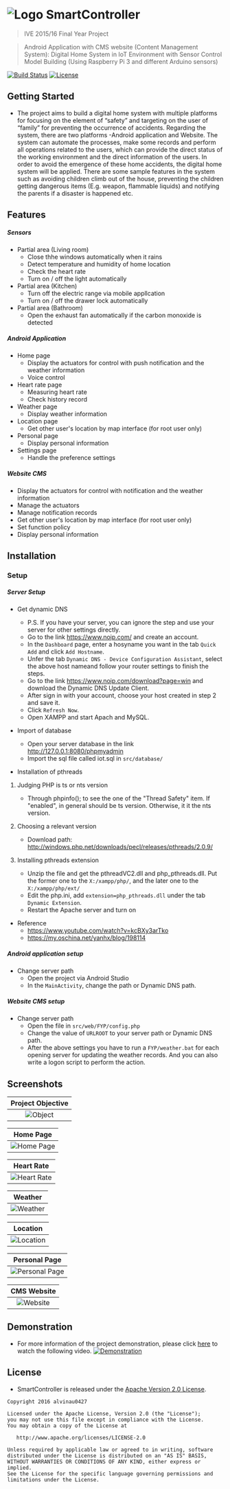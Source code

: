 # ![Logo](./demo/img_logo.png) SmartController

> IVE 2015/16 Final Year Project

> Android Application with CMS website (Content Management System): Digital Home System in IoT Environment with Sensor Control Model Building (Using Raspberry Pi 3 and different Arduino sensors)

[![Build Status](https://travis-ci.com/alvinau0427/SmartController.svg?branch=master)](https://travis-ci.org/alvinau0427/SmartController)
[![License](https://img.shields.io/badge/License-Apache%202.0-blue.svg)](LICENSE)

## Getting Started
- The project aims to build a digital home system with multiple platforms for focusing on the element of “safety” and targeting on the user of “family” for preventing the occurrence of accidents. Regarding the system, there are two platforms -Android application and Website. The system can automate the processes, make some records and perform all operations related to the users, which can provide the direct status of the working environment and the direct information of the users. In order to avoid the emergence of these home accidents, the digital home system will be applied. There are some sample features in the system such as avoiding children climb out of the house, preventing the children getting dangerous items (E.g. weapon, flammable liquids) and notifying the parents if a disaster is happened etc.

## Features
##### Sensors
- Partial area (Living room)
	- Close thhe windows automatically when it rains
	- Detect temperature and humidity of home location
	- Check the heart rate
	- Turn on / off the light automatically
- Partial area (Kitchen)
	- Turn off the electric range via mobile appllcation
	- Turn on / off the drawer lock automatically
- Partial area (Bathroom)
	- Open the exhaust fan automatically if the carbon monoxide is detected

##### Android Application
- Home page
	- Display the actuators for control with push notification and the weather information
	- Voice control
- Heart rate page
	- Measuring heart rate
	- Check history record
- Weather page
	- Display weather information
- Location page
	- Get other user's location by map interface (for root user only)
- Personal page
	- Display personal information
- Settings page
	- Handle the preference settings
	
##### Website CMS
- Display the actuators for control with notification and the weather information
- Manage the actuators
- Manage notification records
- Get other user's location by map interface (for root user only)
- Set function policy
- Display personal information

## Installation

### Setup
##### Server Setup
- Get dynamic DNS
	- P.S. If you have your server, you can ignore the step and use your server for other settings directly.
	- Go to the link https://www.noip.com/ and create an account.
	- In the `Dashboard` page, enter a hosyname you want in the tab `Quick Add` and click `Add Hostname`.
	- Unfer the tab `Dynamic DNS - Device Configuration Assistant`, select the above host nameand follow your router settings to finish the steps.
	- Go to the link https://www.noip.com/download?page=win and download the Dynamic DNS Update Client.
	- After sign in with your account, choose your host created in step 2 and save it.
	- Click `Refresh Now`.
	- Open XAMPP and start Apach and MySQL.

- Import of database
	- Open your server database in the link http://127.0.0.1:8080/phpmyadmin
	- Import the sql file called iot.sql in `src/database/`

- Installation of pthreads
1. Judging PHP is ts or nts version
	- Through phpinfo(); to see the one of the "Thread Safety" item. If "enabled", in general should be ts version. Otherwise, it it the nts version.

2. Choosing a relevant version
	- Download path: http://windows.php.net/downloads/pecl/releases/pthreads/2.0.9/

3. Installing pthreads extension
	- Unzip the file and get the pthreadVC2.dll and php_pthreads.dll. Put the former one to the `X:/xampp/php/`, and the later one to the `X:/xampp/php/ext/`
	- Edit the php.ini, add `extension=php_pthreads.dll` under the tab `Dynamic Extension`.
	- Restart the Apache server and turn on

- Reference
	- https://www.youtube.com/watch?v=kcBXy3arTko
	- https://my.oschina.net/yanhx/blog/198114

##### Android application setup
- Change server path
	- Open the project via Android Studio
	- In the `MainActivity`, change the path or Dynamic DNS path.

##### Website CMS setup
- Change server path
	- Open the file in `src/web/FYP/config.php`
	- Change the value of `URLROOT` to your server path or Dynamic DNS path.
	- After the above settings you have to run a `FYP/weather.bat` for each opening server for updating the weather records. And you can also write a logon script to perform the action.

## Screenshots
| Project Objective     |
| :-------------: |
| ![Object](./demo/img_android_web.png) |

| Home Page     |
| :-------------: |
| ![Home Page](./demo/img_index.gif) |

| Heart Rate     |
| :-------------: |
| ![Heart Rate](./demo/img_android_heartrate.gif) |

| Weather     |
| :-------------: |
| ![Weather](./demo/img_android_weather.gif) |

| Location     |
| :-------------: |
| ![Location](./demo/img_android_location.png) |

| Personal Page     |
| :-------------: |
| ![Personal Page](./demo/img_android_personal.png) |

| CMS Website     |
| :-------------: |
| ![Website](./demo/img_web.gif) |

## Demonstration
- For more information of the project demonstration, please click [here](https://youtu.be/rLazYdiA1WA) to watch the following video.
[![Demonstration](https://img.youtube.com/vi/rLazYdiA1WA/hqdefault.jpg)](https://youtu.be/rLazYdiA1WA)

## License
- SmartController is released under the [Apache Version 2.0 License](http://www.apache.org/licenses/LICENSE-2.0.html).
```
Copyright 2016 alvinau0427

Licensed under the Apache License, Version 2.0 (the "License");
you may not use this file except in compliance with the License.
You may obtain a copy of the License at

   http://www.apache.org/licenses/LICENSE-2.0

Unless required by applicable law or agreed to in writing, software
distributed under the License is distributed on an "AS IS" BASIS,
WITHOUT WARRANTIES OR CONDITIONS OF ANY KIND, either express or implied.
See the License for the specific language governing permissions and
limitations under the License.
